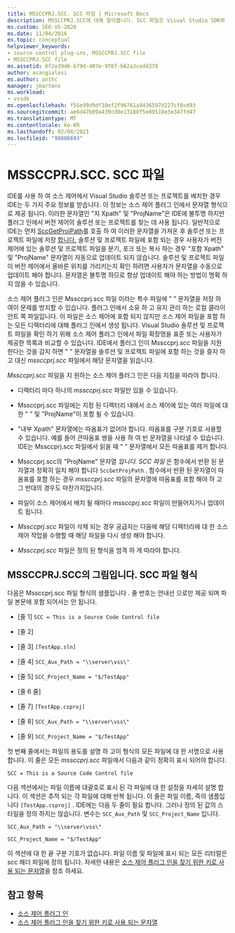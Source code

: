 ```yaml
---
title: MSSCCPRJ.SCC. SCC 파일 | Microsoft Docs
description: MSSCCPRJ.SCC에 대해 알아봅니다. SCC 파일은 Visual Studio SDK와 함께 작동 하는 소스 제어 플러그 인에서 사용 하는 로컬 클라이언트 쪽 파일입니다.
ms.custom: SEO-VS-2020
ms.date: 11/04/2016
ms.topic: conceptual
helpviewer_keywords:
- source control plug-ins, MSSCCPRJ.SCC file
- MSSCCPRJ.SCC file
ms.assetid: 6f2e39d6-b79d-407e-976f-b62a3cedd378
author: acangialosi
ms.author: anthc
manager: jmartens
ms.workload:
- vssdk
ms.openlocfilehash: f55e99d9df10ef2f96761a9436597d227cf0cd93
ms.sourcegitcommit: ae6d47b09a439cd0e13180f5e89510e3e347fd47
ms.translationtype: MT
ms.contentlocale: ko-KR
ms.lasthandoff: 02/08/2021
ms.locfileid: "99886693"
---
```

# <a name="mssccprjscc-file"></a>MSSCCPRJ.SCC. SCC 파일
IDE를 사용 하 여 소스 제어에서 Visual Studio 솔루션 또는 프로젝트를 배치한 경우 IDE는 두 가지 주요 정보를 받습니다. 이 정보는 소스 제어 플러그 인에서 문자열 형식으로 제공 됩니다. 이러한 문자열인 "지 Xpath" 및 "ProjName"은 IDE에 불투명 하지만 플러그 인에서 버전 제어의 솔루션 또는 프로젝트를 찾는 데 사용 됩니다. 일반적으로 IDE는 먼저 [SccGetProjPath](../extensibility/sccgetprojpath-function.md)를 호출 하 여 이러한 문자열을 가져온 후 솔루션 또는 프로젝트 파일에 저장 [합니다.](../extensibility/sccopenproject-function.md) 솔루션 및 프로젝트 파일에 포함 되는 경우 사용자가 버전 제어에 있는 솔루션 및 프로젝트 파일을 분기, 포크 또는 복사 하는 경우 "포함 Xpath" 및 "ProjName" 문자열이 자동으로 업데이트 되지 않습니다. 솔루션 및 프로젝트 파일이 버전 제어에서 올바른 위치를 가리키는지 확인 하려면 사용자가 문자열을 수동으로 업데이트 해야 합니다. 문자열은 불투명 하므로 항상 업데이트 해야 하는 방법이 명확 하지 않을 수 있습니다.

 소스 제어 플러그 인은 Mssccprj.scc 파일 이라는 특수 파일에 "  " 문자열을 저장 하 여이 문제를 방지할 수 있습니다. 플러그 인에서 소유 하 고 유지 관리 하는 로컬 클라이언트 쪽 파일입니다. 이 파일은 소스 제어에 포함 되지 않지만 소스 제어 파일을 포함 하는 모든 디렉터리에 대해 플러그 인에서 생성 됩니다. Visual Studio 솔루션 및 프로젝트 파일을 확인 하기 위해 소스 제어 플러그 인에서 파일 확장명을 표준 또는 사용자가 제공한 목록과 비교할 수 있습니다. IDE에서 플러그 인이 Mssccprj.scc 파일을 지원 한다는 것을 감지 하면 "  " 문자열을 솔루션 및 프로젝트 파일에 포함 하는 것을 중지 하 고 대신 *mssccprj.scc* 파일에서 해당 문자열을 읽습니다.

 *Mssccprj.scc* 파일을 지 원하는 소스 제어 플러그 인은 다음 지침을 따라야 합니다.

- 디렉터리 마다 하나의 *mssccprj.scc* 파일만 있을 수 있습니다.

- Mssccprj.scc 파일에는 지정 된 디렉터리 내에서 소스 제어에 있는 여러 파일에 대 한 "  " 및 "ProjName"이 포함 될 수 있습니다.

- "내부 Xpath" 문자열에는 따옴표가 없어야 합니다. 따옴표를 구분 기호로 사용할 수 있습니다. 예를 들어 큰따옴표 쌍을 사용 하 여 빈 문자열을 나타낼 수 있습니다. IDE는 Mssccprj.scc 파일에서 읽을 때 "  " 문자열에서 모든 따옴표를 제거 합니다.

- Mssccprj.scc의 "ProjName" 문자열 *입니다. SCC 파일* 은 함수에서 반환 된 문자열과 정확히 일치 해야 합니다 `SccGetProjPath` . 함수에서 반환 된 문자열이 따옴표를 포함 하는 경우 *mssccprj.scc* 파일의 문자열에 따옴표를 포함 해야 하 고 그 반대의 경우도 마찬가지입니다.

- 파일이 소스 제어에서 배치 될 때마다 *mssccprj.scc* 파일이 만들어지거나 업데이트 됩니다.

- *Mssccprj.scc* 파일이 삭제 되는 경우 공급자는 다음에 해당 디렉터리에 대 한 소스 제어 작업을 수행할 때 해당 파일을 다시 생성 해야 합니다.

- *Mssccprj.scc* 파일은 정의 된 형식을 엄격 하 게 따라야 합니다.

## <a name="an-illustration-of-the-mssccprjscc-file-format"></a>MSSCCPRJ.SCC의 그림입니다. SCC 파일 형식
 다음은 Mssccprj.scc 파일 형식의 샘플입니다 *.* 줄 번호는 안내선 으로만 제공 되며 파일 본문에 포함 되어서는 안 됩니다.

- [줄 1] `SCC = This is a Source Code Control file`

- [줄 2]

- [줄 3] `[TestApp.sln]`

- [줄 4] `SCC_Aux_Path = "\\server\vss\"`

- [줄 5] `SCC_Project_Name = "$/TestApp"`

- [줄 6 줄]

- [줄 7] `[TestApp.csproj]`

- [줄 8] `SCC_Aux_Path = "\\server\vss\"`

- [줄 9] `SCC_Project_Name = "$/TestApp"`

 첫 번째 줄에서는 파일의 용도를 설명 하 고이 형식의 모든 파일에 대 한 서명으로 사용 합니다. 이 줄은 모든 *mssccprj.scc* 파일에서 다음과 같이 정확히 표시 되어야 합니다.

 `SCC = This is a Source Code Control file`

 다음 섹션에서는 파일 이름에 대괄호로 표시 된 각 파일에 대 한 설정을 자세히 설명 합니다. 이 섹션은 추적 되는 각 파일에 대해 반복 됩니다. 이 줄은 파일 이름, 즉의 샘플입니다 `[TestApp.csproj]` . IDE에는 다음 두 줄이 필요 합니다. 그러나 정의 된 값의 스타일을 정의 하지는 않습니다. 변수는 `SCC_Aux_Path` 및 `SCC_Project_Name` 입니다.

 `SCC_Aux_Path = "\\server\vss\"`

 `SCC_Project_Name = "$/TestApp"`

 이 섹션에 대 한 끝 구분 기호가 없습니다. 파일 이름 및 파일에 표시 되는 모든 리터럴은 scc 헤더 파일에 정의 됩니다. 자세한 내용은 [소스 제어 플러그 인을 찾기 위한 키로 사용 되는 문자열](../extensibility/strings-used-as-keys-for-finding-a-source-control-plug-in.md)을 참조 하세요.

## <a name="see-also"></a>참고 항목
- [소스 제어 플러그 인](../extensibility/source-control-plug-ins.md)
- [소스 제어 플러그 인을 찾기 위한 키로 사용 되는 문자열](../extensibility/strings-used-as-keys-for-finding-a-source-control-plug-in.md)
